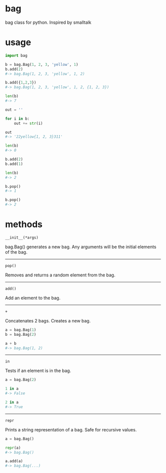 # bag
bag class for python. Inspired by smalltalk

# usage

```python
import bag

b = bag.Bag(1, 2, 3, 'yellow', 1)
b.add(2)
#-> bag.Bag(1, 2, 3, 'yellow', 1, 2)

b.add({1,2,3})
#-> bag.Bag(1, 2, 3, 'yellow', 1, 2, {1, 2, 3})

len(b)
#-> 7

out = ''

for i in b:
    out += str(i)

out
#-> '22yellow{1, 2, 3}311'

len(b)
#-> 0

b.add(2)
b.add(1)

len(b)
#-> 2

b.pop()
#-> 1

b.pop()
#-> 2
```

# methods

`__init__(*args)`

bag.Bag() generates a new bag. Any arguments will be the initial
elements of the bag.

---

`pop()`

Removes and returns a random element from the bag.

---

`add()`

Add an element to the bag.

---

`+`

Concatenates 2 bags. Creates a new bag.

```python
a = bag.Bag(1)
b = bag.Bag(2)

a + b
#-> bag.Bag(1, 2)
```
---

`in`

Tests if an element is in the bag.

```python
a = bag.Bag(2)

1 in a
#-> False

2 in a
#-> True
```

---

`repr`

Prints a string representation of a bag. Safe for recursive values.

```python
a = bag.Bag()

repr(a)
#-> bag.Bag()

a.add(a)
#-> bag.Bag(...)
```
